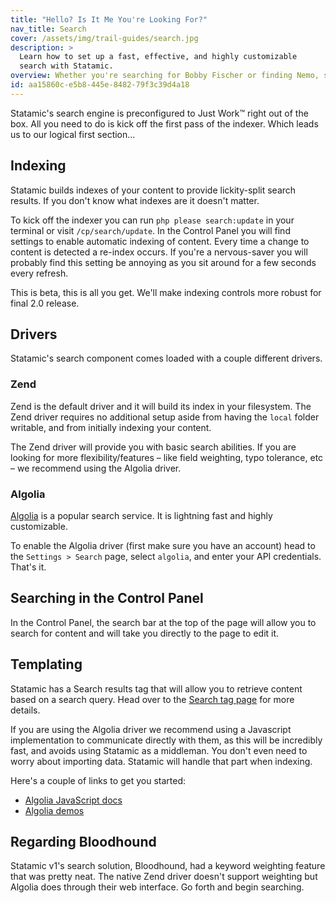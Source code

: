 ```yaml
---
title: "Hello? Is It Me You're Looking For?"
nav_title: Search
cover: /assets/img/trail-guides/search.jpg
description: >
  Learn how to set up a fast, effective, and highly customizable
  search with Statamic.
overview: Whether you're searching for Bobby Fischer or finding Nemo, search is a common staple of the web experience. Who has time for clicking? Get searching!
id: aa15860c-e5b8-445e-8482-79f3c39d4a18
---
```

Statamic's search engine is preconfigured to Just Work™ right out of the box. All you need to do is kick off the first pass of the indexer. Which leads us to our logical first section...

## Indexing

Statamic builds indexes of your content to provide lickity-split search results. If you don't know what indexes are it doesn't matter.

To kick off the indexer you can run `php please search:update` in your terminal or visit `/cp/search/update`. In the Control Panel you will find settings to enable automatic indexing of content. Every time a change to content is detected a re-index occurs. If you're a nervous-saver you will probably find this setting be annoying as you sit around for a few seconds every refresh.

This is beta, this is all you get. We'll make indexing controls more robust for final 2.0 release.

## Drivers

Statamic's search component comes loaded with a couple different drivers.

### Zend

Zend is the default driver and it will build its index in your filesystem. The Zend driver requires
no additional setup aside from having the `local` folder writable, and from initially indexing your content.

The Zend driver will provide you with basic search abilities. If you are looking for more flexibility/features –
like field weighting, typo tolerance, etc – we recommend using the Algolia driver.

### Algolia

[Algolia](https://algolia.com) is a popular search service. It is lightning fast and highly customizable.

To enable the Algolia driver (first make sure you have an account) head to the `Settings > Search` page, select `algolia`, and enter your API credentials. That's it.

## Searching in the Control Panel
In the Control Panel, the search bar at the top of the page will allow you to search for content and will take you directly to the page to edit it.

## Templating
Statamic has a Search results tag that will allow you to retrieve content based on a search query. Head over to the [Search tag page](/docs/tags/search) for more details.

If you are using the Algolia driver we recommend using a Javascript implementation to communicate directly with them, as this will be incredibly fast, and avoids using Statamic as a middleman. You don't even need to worry about importing data. Statamic will handle that part when indexing.

Here's a couple of links to get you started:

- [Algolia JavaScript docs](https://www.algolia.com/doc/javascript)
- [Algolia demos](https://www.algolia.com/demos)

## Regarding Bloodhound

Statamic v1's search solution, Bloodhound, had a keyword weighting feature that was pretty neat. The native Zend driver doesn't support weighting but Algolia does through their web interface. Go forth and begin searching.
